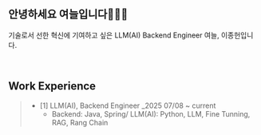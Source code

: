 ## 안녕하세요 여늘입니다🙋🏻‍♂️

기술로서 선한 혁신에 기여하고 싶은 LLM(AI) Backend Engineer 여늘, 이종헌입니다. 

<br>

## Work Experience 
> - [1] LLM(AI), Backend Engineer _2025 07/08 ~ current
>    - Backend: Java, Spring/ LLM(AI): Python, LLM, Fine Tunning, RAG, Rang Chain


